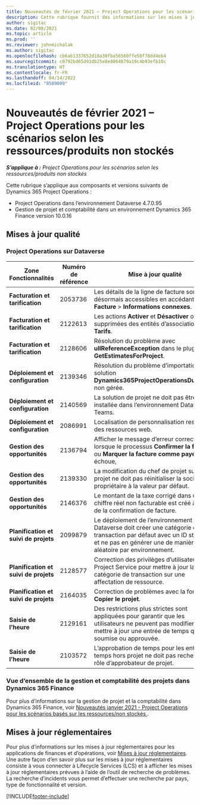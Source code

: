```yaml
---
title: Nouveautés de février 2021 – Project Operations pour les scénarios selon les ressources/produits non stockés
description: Cette rubrique fournit des informations sur les mises à jour qualité disponibles dans la version de février 2021 Project Operations pour les scénarios basés sur les ressources/produits non stockés.
author: sigitac
ms.date: 02/08/2021
ms.topic: article
ms.prod: ''
ms.reviewer: johnmichalak
ms.author: sigitac
ms.openlocfilehash: cb6ab1337652d18a30fba56560ffe50f78dd4eb4
ms.sourcegitcommit: c0792bd65d92db25e0e8864879a19c4b93efb10c
ms.translationtype: HT
ms.contentlocale: fr-FR
ms.lasthandoff: 04/14/2022
ms.locfileid: "8589009"
---
```

# <a name="whats-new-february-2021---project-operations-for-resourcenon-stocked-based-scenarios"></a>Nouveautés de février 2021 – Project Operations pour les scénarios selon les ressources/produits non stockés

_**S’applique à :** Project Operations pour les scénarios selon les ressources/produits non stockés_

Cette rubrique s’applique aux composants et versions suivants de Dynamics 365 Project Operations :

- Project Operations dans l’environnement Dataverse 4.7.0.95
- Gestion de projet et comptabilité dans un environnement Dynamics 365 Finance version 10.0.16 

## <a name="quality-updates"></a>Mises à jour qualité

### <a name="project-operations-on-dataverse"></a>Project Operations sur Dataverse

| **Zone Fonctionnalités** | **Numéro de référence** | **Mise à jour qualité** |
| --- | --- | --- |
| **Facturation et tarification** | 2053736 | Les détails de la ligne de facture sont désormais accessibles en accédant à **Facture** > **Informations connexes**. |
| **Facturation et tarification** | 2122613 | Les actions **Activer** et **Désactiver** ont été supprimées des entités d’association **Tarifs**. |
| **Facturation et tarification** | 2128606 | Résolution du problème avec **ullReferenceException** dans le plug-in **GetEstimatesForProject**. |
| **Déploiement et configuration** | 2139346 | Résolution du problème d’importation de la solution **Dynamics365ProjectOperationsDualWrite** non gérée. |
| **Déploiement et configuration** | 2140569 | La solution de projet ne doit pas être installée dans l’environnement Dataverse Teams. |
| **Déploiement et configuration** | 2086991 | Localisation de personnalisation restreinte des ressources web. |
| **Gestion des opportunités** | 2136794 | Afficher le message d’erreur correct lorsque le processus **Confirmer la facture** ou **Marquer la facture comme payée** échoue, |
| **Gestion des opportunités** | 2139330 | La modification du chef de projet sur un projet ne doit pas réinitialiser la société propriétaire à la valeur par défaut. |
| **Gestion des opportunités** | 2146376 | Le montant de la taxe corrigé dans un chiffre réel non facturable est créé à partir de la confirmation de facture. |
| **Planification et suivi de projets** | 2099879 | Le déploiement de l’environnement Dataverse doit créer une catégorie de transaction par défaut avec un ID statique et ne pas en générer une de manière aléatoire par environnement. |
| **Planification et suivi de projets** | 2128577 | Correction des privilèges d’utilisateur de Project Service pour mettre à jour la catégorie de transaction sur une affectation de ressource. |
| **Planification et suivi de projets** | 2164035 | Correction de problèmes avec la fonction **Copier le projet**. |
| **Saisie de l’heure** | 2129161 | Des restrictions plus strictes sont appliquées pour garantir que les utilisateurs ne peuvent pas modifier et mettre à jour une entrée de temps qui a été soumise ou approuvée. |
| **Saisie de l’heure** | 2103572 | L’approbation de temps pour les entrées de temps hors projet ne doit pas rechercher le rôle d’approbateur de projet. |

### <a name="project-management-and-accounting-in-dynamics-365-finance"></a>Vue d’ensemble de la gestion et comptabilité des projets dans Dynamics 365 Finance 

Pour plus d’informations sur la gestion de projet et la comptabilité dans Dynamics 365 Finance, voir [Nouveautés janvier 2021 - Project Operations pour les scénarios basés sur les ressources/non stockés ](whats-new-jan-2021-resource-based.md).


## <a name="regulatory-updates"></a>Mises à jour réglementaires

Pour plus d’informations sur les mises à jour réglementaires pour les applications de finances et d’opérations, voir [Mises à jour réglementaires](/dynamics365/finance/localizations/regulatory-updates). Une autre façon d’en savoir plus sur les mises à jour réglementaires consiste à vous connecter à Lifecycle Services (LCS) et à afficher les mises à jour réglementaires prévues à l’aide de l’outil de recherche de problèmes. La recherche d’incidents vous permet d’effectuer une recherche par pays, type de fonctionnalité et version.


[!INCLUDE[footer-include](../includes/footer-banner.md)]